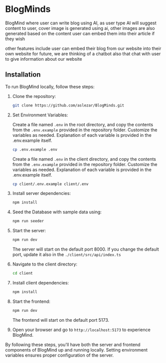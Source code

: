 # BlogMinds

BlogMind where user can write blog using AI, as user type AI will suggest content to user, cover image is generated using ai, other images are also generated based on the content user can embed them into their article if they wish

other features include user can embed their blog from our website into their own website
for future, we are thinking of a chatbot also that chat with user to give information about our website

## Installation

To run BlogMind locally, follow these steps:

1. Clone the repository:

    ```bash
    git clone https://github.com/aslezar/BlogMinds.git
    ```

2. Set Environment Variables:

    Create a file named `.env` in the root directory, and copy the contents from the `.env.example` provided in the repository folder. Customize the variables as needed.
    Explanation of each variable is provided in the .env.example itself.

    ```bash
    cp .env.example .env
    ```

    Create a file named `.env` in the client directory, and copy the contents from the `.env.example` provided in the repository folder. Customize the variables as needed.
    Explanation of each variable is provided in the .env.example itself.

    ```bash
    cp client/.env.example client/.env
    ```

3. Install server dependencies:

    ```bash
    npm install
    ```

4. Seed the Database with sample data using:

    ```bash
    npm run seeder
    ```

5. Start the server:

    ```bash
    npm run dev
    ```

    The server will start on the default port 8000. If you change the default port, update it also in the `./client/src/api/index.ts`

6. Navigate to the client directory:

    ```bash
    cd client
    ```

7. Install client dependencies:

    ```bash
    npm install
    ```

8. Start the frontend:

    ```bash
    npm run dev
    ```

    The frontend will start on the default port 5173.

9. Open your browser and go to `http://localhost:5173` to experience BlogMind.

By following these steps, you'll have both the server and frontend components of BlogMind up and running locally. Setting environment variables ensures proper configuration of the server.
